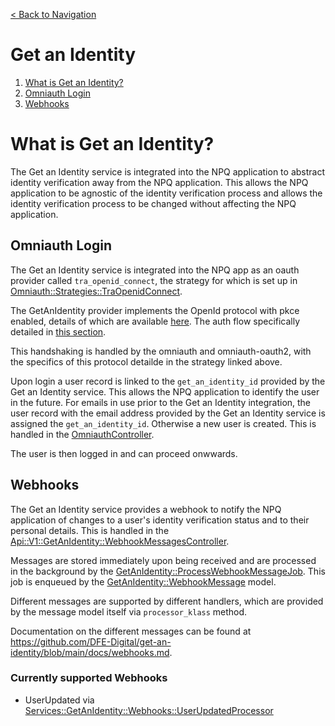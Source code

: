 [< Back to Navigation](../README.md)

# Get an Identity

1. [What is Get an Identity?](#what-is-get-an-identity)
1. [Omniauth Login](#omniauth-login)
1. [Webhooks](#webhooks)

# What is Get an Identity?

The Get an Identity service is integrated into the NPQ application to abstract identity verification away from the NPQ application. This allows the NPQ application to be agnostic of the identity verification process and allows the identity verification process to be changed without affecting the NPQ application.

## Omniauth Login

The Get an Identity service is integrated into the NPQ app as an oauth provider called `tra_openid_connect`, the strategy for which is set up in [Omniauth::Strategies::TraOpenidConnect](../lib/omniauth/strategies/tra_openid_connect.rb).

The GetAnIdentity provider implements the OpenId protocol with pkce enabled, details of which are available [here](https://openid.net/specs/openid-connect-core-1_0.html). The auth flow specifically detailed in [this section](https://openid.net/specs/openid-connect-core-1_0.html#CodeFlowAuth).

This handshaking is handled by the omniauth and omniauth-oauth2, with the specifics of this protocol detailde in the strategy linked above.

Upon login a user record is linked to the `get_an_identity_id` provided by the Get an Identity service. This allows the NPQ application to identify the user in the future. For emails in use prior to the Get an Identity integration, the user record with the email address provided by the Get an Identity service is assigned the `get_an_identity_id`. Otherwise a new user is created. This is handled in the [OmniauthController](../app/controllers/users/omniauth_controller.rb).

The user is then logged in and can proceed onwwards.

## Webhooks

The Get an Identity service provides a webhook to notify the NPQ application of changes to a user's identity verification status and to their personal details. This is handled in the [Api::V1::GetAnIdentity::WebhookMessagesController](../app/controllers/api/v1/get_an_identity/webhook_messages_controller.rb).

Messages are stored immediately upon being received and are processed in the background by the [GetAnIdentity::ProcessWebhookMessageJob](../app/jobs/get_an_identity/process_webhook_message_job.rb). This job is enqueued by the [GetAnIdentity::WebhookMessage](../app/models/get_an_identity/webhook_message.rb) model.

Different messages are supported by different handlers, which are provided by the message model itself via `processor_klass` method.

Documentation on the different messages can be found at https://github.com/DFE-Digital/get-an-identity/blob/main/docs/webhooks.md.

### Currently supported Webhooks

- UserUpdated via [Services::GetAnIdentity::Webhooks::UserUpdatedProcessor](../app/services/get_an_identity/webhooks/user_updated_processor.rb)
